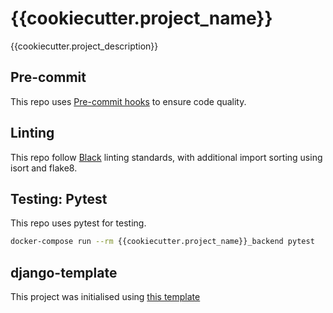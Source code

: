 # {{cookiecutter.project_name}}

{{cookiecutter.project_description}}

## Pre-commit

This repo uses [Pre-commit hooks](https://pre-commit.com/#install) to ensure code quality.

## Linting

This repo follow [Black](https://github.com/psf/black) linting standards, with additional import sorting using isort and flake8.

## Testing: Pytest

This repo uses pytest for testing.

```bash
docker-compose run --rm {{cookiecutter.project_name}}_backend pytest
```

## django-template

This project was initialised using [this template](https://github.com/swakeert/django-template)
